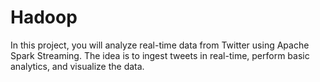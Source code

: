 # Hadoop
 In this project, you will analyze real-time data from Twitter using Apache Spark Streaming. The idea is to ingest tweets in real-time, perform basic analytics, and visualize the data.
